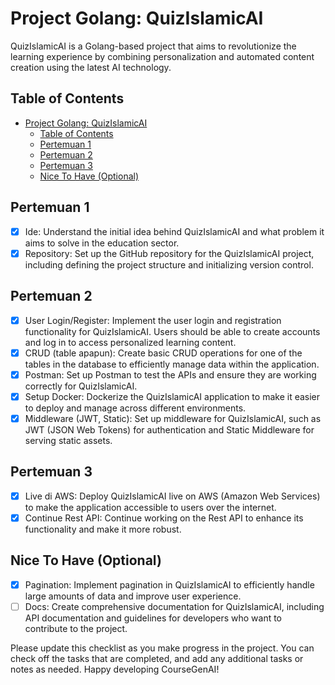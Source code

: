 # Project Golang: QuizIslamicAI

QuizIslamicAI is a Golang-based project that aims to revolutionize the learning experience by combining personalization and automated content creation using the latest AI technology.

## Table of Contents
- [Project Golang: QuizIslamicAI](#project-golang-quizislamicai)
  - [Table of Contents](#table-of-contents)
  - [Pertemuan 1](#pertemuan-1)
  - [Pertemuan 2](#pertemuan-2)
  - [Pertemuan 3](#pertemuan-3)
  - [Nice To Have (Optional)](#nice-to-have-optional)

## Pertemuan 1
- [x] Ide: Understand the initial idea behind QuizIslamicAI and what problem it aims to solve in the education sector.
- [x] Repository: Set up the GitHub repository for the QuizIslamicAI project, including defining the project structure and initializing version control.

## Pertemuan 2
- [x] User Login/Register: Implement the user login and registration functionality for QuizIslamicAI. Users should be able to create accounts and log in to access personalized learning content.
- [x] CRUD (table apapun): Create basic CRUD operations for one of the tables in the database to efficiently manage data within the application.
- [x] Postman: Set up Postman to test the APIs and ensure they are working correctly for QuizIslamicAI.
- [x] Setup Docker: Dockerize the QuizIslamicAI application to make it easier to deploy and manage across different environments.
- [x] Middleware (JWT, Static): Set up middleware for QuizIslamicAI, such as JWT (JSON Web Tokens) for authentication and Static Middleware for serving static assets.
  
## Pertemuan 3
- [x] Live di AWS: Deploy QuizIslamicAI live on AWS (Amazon Web Services) to make the application accessible to users over the internet.
- [x] Continue Rest API: Continue working on the Rest API to enhance its functionality and make it more robust.

## Nice To Have (Optional)
- [x] Pagination: Implement pagination in QuizIslamicAI to efficiently handle large amounts of data and improve user experience.
- [ ] Docs: Create comprehensive documentation for QuizIslamicAI, including API documentation and guidelines for developers who want to contribute to the project.

Please update this checklist as you make progress in the project. You can check off the tasks that are completed, and add any additional tasks or notes as needed. Happy developing CourseGenAI!